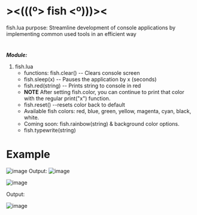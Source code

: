 
# ><(((º>  fish  <º)))>< 


fish.lua purpose:  Streamline development of console applications by implementing common used tools 
in an efficient way
#
***Module:***
1. fish.lua
    - functions: fish.clear() -- Clears console screen
    - fish.sleep(x) -- Pauses the application by x (seconds)
    - fish.red(string) -- Prints string to console in red
    - **NOTE** After setting fish.color, you can continue to print that color with the regular print("x") function. 
    - fish.reset() --resets color back to default
    - Available fish colors: red, blue, green, yellow, magenta, cyan, black, white.
    - Coming soon: fish.rainbow(string) & background color options.
    - fish.typewrite(string)


# Example
![image](https://user-images.githubusercontent.com/20504394/172475002-7409ee64-2f9d-444d-8f51-4e66380b94e3.png) Output: ![image](https://user-images.githubusercontent.com/20504394/172475272-3d0ed872-96df-40c7-946b-77e16cdcb822.png)


![image](https://user-images.githubusercontent.com/20504394/172483985-b13adfb1-b199-4f7e-b1d2-d111361055b4.png)


Output:

![image](https://user-images.githubusercontent.com/20504394/172483886-3bf2a0bb-c006-47ac-ba1d-e48b864aacec.png)

